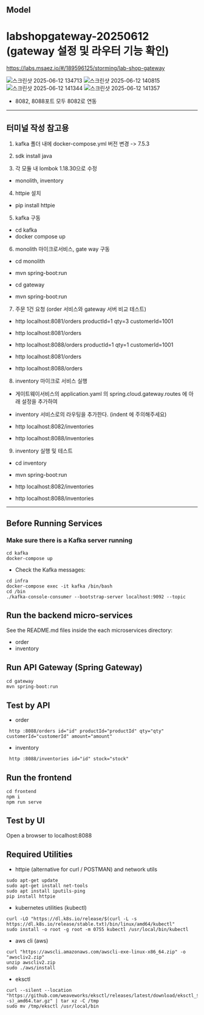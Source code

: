 ## Model
# labshopgateway-20250612 (gateway 설정 및 라우터 기능 확인)
https://labs.msaez.io/#/189596125/storming/lab-shop-gateway

![스크린샷 2025-06-12 134713](https://github.com/user-attachments/assets/715b8813-e3cc-40ca-b3c0-123d5e1fced8)
![스크린샷 2025-06-12 140815](https://github.com/user-attachments/assets/e826e116-e7c8-48fa-a9f7-067eb4dbad5a)
![스크린샷 2025-06-12 141344](https://github.com/user-attachments/assets/572b12c0-d9dc-4acf-a6c0-0d72bfd5dd01)
![스크린샷 2025-06-12 141357](https://github.com/user-attachments/assets/8d7d7e87-251a-4d68-8be2-35b8ce3da7d0)
- 8082, 8088포트 모두 8082로 연동 
---
## 터미널 작성 참고용
1. kafka 폴더 내에 docker-compose.yml 버전 변경 -> 7.5.3

2. sdk install java

3. 각 모듈 내 lombok 1.18.30으로 수정
- monolith, inventory

4. httpie 설치
- pip install httpie

5. kafka 구동
- cd kafka
- docker compose up

6. monolith 마이크로서비스, gate way 구동
- cd monolith
- mvn spring-boot:run

- cd gateway
- mvn spring-boot:run

7. 주문 1건 요청 (order 서비스와 gateway 서버 비교 테스트)
- http localhost:8081/orders productId=1 qty=3 customerId=1001
- http localhost:8081/orders

- http localhost:8088/orders productId=1 qty=1 customerId=1001
- http localhost:8081/orders 
- http localhost:8088/orders

8. inventory 마이크로 서비스 실행
- 게이트웨이서비스의 application.yaml 의 spring.cloud.gateway.routes 에 아래 설정을 추가하여 
- inventory 서비스로의 라우팅을 추가한다. (indent 에 주의해주세요)

- http localhost:8082/inventories
- http localhost:8088/inventories

9. inventory 실행 및 테스트
- cd inventory
- mvn spring-boot:run

- http localhost:8082/inventories
- http localhost:8088/inventories
---
## Before Running Services
### Make sure there is a Kafka server running
```
cd kafka
docker-compose up
```
- Check the Kafka messages:
```
cd infra
docker-compose exec -it kafka /bin/bash
cd /bin
./kafka-console-consumer --bootstrap-server localhost:9092 --topic
```

## Run the backend micro-services
See the README.md files inside the each microservices directory:

- order
- inventory


## Run API Gateway (Spring Gateway)
```
cd gateway
mvn spring-boot:run
```

## Test by API
- order
```
 http :8088/orders id="id" productId="productId" qty="qty" customerId="customerId" amount="amount" 
```
- inventory
```
 http :8088/inventories id="id" stock="stock" 
```


## Run the frontend
```
cd frontend
npm i
npm run serve
```

## Test by UI
Open a browser to localhost:8088

## Required Utilities

- httpie (alternative for curl / POSTMAN) and network utils
```
sudo apt-get update
sudo apt-get install net-tools
sudo apt install iputils-ping
pip install httpie
```

- kubernetes utilities (kubectl)
```
curl -LO "https://dl.k8s.io/release/$(curl -L -s https://dl.k8s.io/release/stable.txt)/bin/linux/amd64/kubectl"
sudo install -o root -g root -m 0755 kubectl /usr/local/bin/kubectl
```

- aws cli (aws)
```
curl "https://awscli.amazonaws.com/awscli-exe-linux-x86_64.zip" -o "awscliv2.zip"
unzip awscliv2.zip
sudo ./aws/install
```

- eksctl 
```
curl --silent --location "https://github.com/weaveworks/eksctl/releases/latest/download/eksctl_$(uname -s)_amd64.tar.gz" | tar xz -C /tmp
sudo mv /tmp/eksctl /usr/local/bin
```

